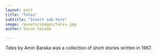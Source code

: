 ```yaml
---
layout: post
title: "Tales"
subtitle: "Insert sub here"
image: /assets/images/tales.jpg
author: Varun Valada

---
```

*Tales* by Amiri Baraka was a collection of short stories written in 1967.
